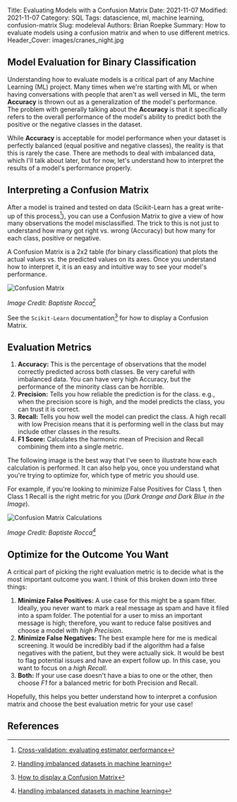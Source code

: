 Title: Evaluating Models with a Confusion Matrix
Date: 2021-11-07
Modified: 2021-11-07
Category: SQL
Tags: datascience, ml, machine learning, confusion-matrix
Slug: modeleval
Authors: Brian Roepke
Summary: How to evaluate models using a confusion matrix and when to use different metrics.
Header_Cover: images/cranes_night.jpg

## Model Evaluation for Binary Classification

Understanding how to evaluate models is a critical part of any Machine Learning (ML) project.  Many times when we're starting with ML or when having conversations with people that aren't as well versed in ML, the term **Accuracy** is thrown out as a generalization of the model's performance.  The problem with generally talking about the **Accuracy** is that it specifically refers to the overall performance of the model's ability to predict both the positive or the negative classes in the dataset.

While **Accuracy** is acceptable for model performance when your dataset is perfectly balanced (equal positive and negative classes), the reality is that this is rarely the case.  There are methods to deal with imbalanced data, which I'll talk about later, but for now, let's understand how to interpret the results of a model's performance properly.

## Interpreting a Confusion Matrix

After a model is trained and tested on data (Scikit-Learn has a great write-up of this process[^CROSS]), you can use a Confusion Matrix to give a view of how many observations the model misclassified.  The trick to this is not just to understand how many got right vs. wrong (Accuracy) but how many for each class, positive or negative.  

A Confusion Matrix is a 2x2 table (for binary classification) that plots the actual values vs. the predicted values on its axes.  Once you understand how to interpret it, it is an easy and intuitive way to see your model's performance. 

![Confusion Matrix](images/modeleval_1.png)  

*Image Credit: Baptiste Rocca[^IMB]*

See the `Scikit-Learn` documentation[^CM] for how to display a Confusion Matrix.

## Evaluation Metrics

1. **Accuracy:** This is the percentage of observations that the model correctly predicted across both classes.  Be very careful with imbalanced data.  You can have very high Accuracy, but the performance of the minority class can be horrible.
2. **Precision:** Tells you how reliable the prediction is for the class.  e.g., when the precision score is high, and the model predicts the class, you can trust it is correct.
3. **Recall:** Tells you how well the model can predict the class.  A high recall with low Precision means that it is performing well in the class but may include other classes in the results.
4. **F1 Score:** Calculates the harmonic mean of Precision and Recall combining them into a single metric.

The following image is the best way that I've seen to illustrate how each calculation is performed.  It can also help you, once you understand what you're trying to optimize for, which type of metric you should use.

For example, if you're looking to minimize False Positives for Class 1, then Class 1 Recall is the right metric for you (*Dark Orange and Dark Blue in the Image*).

![Confusion Matrix Calculations](images/modeleval_2.png)  

*Image Credit: Baptiste Rocca[^IMB]*

## Optimize for the Outcome You Want

A critical part of picking the right evaluation metric is to decide what is the most important outcome you want.  I think of this broken down into three things:

1. **Minimize False Positives:** A use case for this might be a spam filter.  Ideally, you never want to mark a real message as spam and have it filed into a spam folder.  The potential for a user to miss an important message is high; therefore, you want to reduce false positives and choose a model with *high Precision*.
2. **Minimize False Negatives:** The best example here for me is medical screening.  It would be incredibly bad if the algorithm had a false negatives with the patient, but they were actually sick.  It would be best to flag potential issues and have an expert follow up.  In this case, you want to focus on a *high Recall*.
3. **Both:** If your use case doesn't have a bias to one or the other, then choose *F1* for a balanced metric for both Precision and Recall.


Hopefully, this helps you better understand how to interpret a confusion matrix and choose the best evaluation metric for your use case!

## References

[^CROSS]: [Cross-validation: evaluating estimator performance](https://scikit-learn.org/stable/modules/cross_validation.html)  
[^IMB]: [Handling imbalanced datasets in machine learning](https://towardsdatascience.com/handling-imbalanced-datasets-in-machine-learning-7a0e84220f28)  
[^ROC]: [Classification: ROC Curve and AUC](https://developers.google.com/machine-learning/crash-course/classification/roc-and-auc)  
[^METRIC]: [Performance Metrics: Confusion matrix, Precision, Recall, and F1 Score](https://towardsdatascience.com/performance-metrics-confusion-matrix-precision-recall-and-f1-score-a8fe076a2262) 
[^CM]: [How to display a Confusion Matrix](https://scikit-learn.org/stable/auto_examples/model_selection/plot_confusion_matrix.html)
